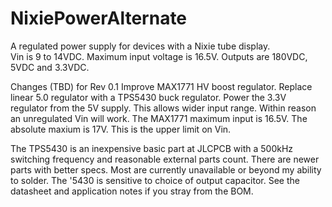 # NixiePowerAlternate
A regulated power supply for devices with a Nixie tube display.  
Vin is 9 to 14VDC.  Maximum input voltage is 16.5V. 
Outputs are 180VDC, 5VDC and 3.3VDC. 

Changes (TBD) for Rev 0.1
Improve MAX1771 HV boost regulator.
Replace linear 5.0 regulator with a TPS5430 buck regulator.  Power the 3.3V regulator from the 5V supply. 
This allows wider input range. Within reason an unregulated Vin will work. The MAX1771 maximum input is 16.5V. The absolute maxium is 17V. This is the upper limit on Vin.

The TPS5430 is an inexpensive basic part at JLCPCB with a 500kHz switching frequency and reasonable external parts count. There are newer parts with better specs. Most are currently unavailable or beyond my ability to solder.
The '5430 is sensitive to choice of output capacitor. See the datasheet and application notes if you stray from the BOM. 

